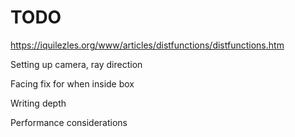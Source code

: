 # TODO
https://iquilezles.org/www/articles/distfunctions/distfunctions.htm

Setting up camera, ray direction

Facing fix for when inside box

Writing depth

Performance considerations

